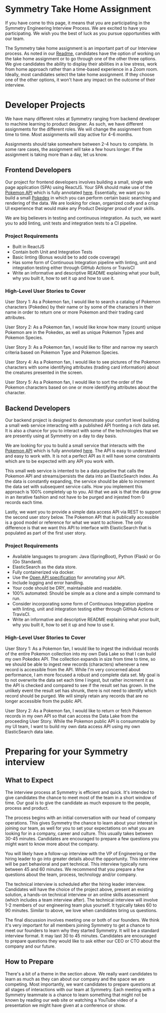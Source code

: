 # Symmetry Take Home Assignment
If you have come to this page, it means that you are participating in the Symmetry Engineering Interview Process. We are excited to have you participating. We wish you the best of luck as you pursue opportunities with our team.

The Symmetry take home assignment is an important part of our Interview process. As noted in our [Readme](README.md), candidates have the option of working on the take home assignment or to go through one of the other three options. We give candidates the ability to display their abilities in a low stress, work from home approach rather than a time-based experience in a Zoom room. Ideally, most candidates select the take home assignment. If they choose one of the other options, it won't have any impact on the outcome of their interview.

# Developer Projects
We have many different roles at Symmetry ranging from backend developer to machine learning to product designer. As such, we have different assignments for the different roles. We will change the assignment from time to time. Most assignments will stay active for 4-6 months.

Assignments should take somewhere between 2-4 hours to complete. In some rare cases, the assignment will take a few hours longer. If the assignment is taking more than a day, let us know.

## Frontend Developers
Our project for frontend developers involves building a small, single web page application (SPA) using ReactJS. Your SPA should make use of the [Pokemon API](https://pokeapi.co/) which is fully annotated [here](https://pokeapi.co/docs/v2). Essentially, we want you to build a small [Pokedex](https://pokemon.fandom.com/wiki/Pok%C3%A9dex) in which you can perform certain basic searching and rendering of the data. We are looking for clean, organized code and a crisp UI experience that would make any Product Designer proud of your skills.

We are big believers in testing and continuous integration. As such, we want you to add linting, unit tests and integration tests to a CI pipeline.  

### Project Requirements
* Built in ReactJS
* Contain both Unit and Integration Tests
* Basic linting (Bonus would be to add code coverage)
* Has some form of Continuous Integration pipeline with linting, unit and integration testing either through GitHub Actions or TravisCI
* Write an informative and descriptive README explaining what your built, why you built it, how to set it up and how to use it.

### High-Level User Stories to Cover
User Story 1: As a Pokemon fan, I would like to search a catalog of Pokemon characters (Pokedex) by their name or by some of the characters in their name in order to return one or more Pokemon and their trading card attributes.

User Story 2: As a Pokemon fan, I would like know how many (count) unique Pokemon are in the Pokedex, as well as unique Pokemon Types and Pokemon Species.

User Story 3: As a Pokemon fan, I would like to filter and narrow my search criteria based on Pokemon Type and Pokemon Species.

User Story 4: As a Pokemon fan, I would like to see pictures of the Pokemon characters with some identifying attributes (trading card information) about the creatures presented in the screen.

User Story 5: As a Pokemon fan, I would like to sort the order of the Pokemon characters based on one or more identifying attributes about the character.

## Backend Developers
Our backend project is designed to demonstrate your comfort level building a small web service interacting with a published API fronting a rich data set. It is also a chance for you to interact with some of the technologies that we are presently using at Symmetry on a day to day basis. 

We are looking for you to build a small service that interacts with the [Pokemon API](https://pokeapi.co/) which is fully annotated [here](https://pokeapi.co/docs/v2). The API is easy to understand and easy to work with. It is not a perfect API as it will have some constraints which are to be expected with any API you work with. 

This small web service is intented to be a data pipeline that calls the Pokemon API and streams/persists the data into an ElasticSearch index. As the data is constantly expanding, the service should be able to increment the data set with subsequent service calls. How you implement this approach is 100% completely up to you. All that we ask is that the data grow in an iterative fashion and not have to be purged and injested from 0 records each time.

Lastly, we want you to provide a simple data access API via REST to support the second user story below. The Pokemon API that is publically accessible is a good model or reference for what we want to achieve. The only difference is that we want this API to interface with ElasticSearch that is populated as part of the first user story.
 

### Project Requirements
* Available languages to program: Java (SpringBoot), Python (Flask) or Go (Go Standard).
* ElasticSearch as the data store.
* Fully containerized via docker.
* Use the [Open API specification](https://spec.openapis.org/oas/v3.1.0) for annotating your API.
* Include logging and error handling.
* Your code should be DRY, maintainable and readable.
* 100% automated: Should be simple as a clone and a simple command to run.
* Consider incorporating some form of Continuous Integration pipeline with linting, unit and integration testing either through GitHub Actions or TravisCI.
* Write an informative and descriptive README explaining what your built, why you built it, how to set it up and how to use it.

### High-Level User Stories to Cover
User Story 1: As a Pokemon fan, I would like to ingest the individual records of the entire Pokemon collection into my own Data Lake so that I can build my own Pokedex API. The collection expands in size from time to time, so we should be able to ingest new records (characters) whenever a new record is accessible from the API. While I'm very concerned about performance, I am more focused a robust and complete data set. My goal is to not overwrite the data set each time I ingest, but rather increment it as the API is checked and compared to see if the result set has grown. In the unlikely event the result set has shrunk, there is not need to identify which record should be purged. We will simply retain any records that are no longer accessible from the public API.

User Story 2: As a Pokemon fan, I would like to return or fetch Pokemon records in my own API so that can access the Data Lake from the proceeding User Story. While the Pokemon public API is consummable by my UI team, I want to build my own data access API using my own ElasticSearch data lake.

# Preparing for your Symmetry interview

## What to Expect
The interview process at Symmetry is efficient and quick. It's intended to give candidates the chance to meet most of the team in a short window of time. Our goal is to give the candidate as much exposure to the people, process and product.

The process begins with an initial conversation with our head of company operations. This gives Symmetry the chance to learn about your interest in joining our team, as well for you to set your expectations on what you are looking for in a company, career and culture. This usually takes between 30-45 minutes. Candidates are encouraged to prepare a few questions you might want to know more about the company.

You will likely have a follow-up interview with the VP of Engineering or the hiring leader to go into greater details about the opportunity. This interview will be part behavioral and part technical. This interview typically runs between 45 and 60 minutes. We recommend that you prepare a few questions about the team, process, technology and/or company.

The technical interview is scheduled after the hiring leader interview. Candidates will have the choice of the project above, present an existing solution, a hands-on technical interview or an online skills assessment (which includes a team interview after). The technical interview will involve 1-2 members of our engineering team plus yourself. It typically takes 60 to 90 minutes. Similar to above, we love when candidates bring us questions.

The final discussion involves meeting one or both of our founders. We think it's very important for all members joining Symmetry to get a chance to meet our founders to learn why they started Symmetry. It will be a standard interview format. It may last 30 to 45 minutes. Candidates are encouraged to prepare questions they would like to ask either our CEO or CTO about the company and our future.  

## How to Prepare
There's a bit of a theme in the section above. We really want candidates to learn as much as they can about our company and the space we are competing. Most importantly, we want candidates to prepare questions at all stages of interactions with our team at Symmetry. Each meeting with a Symmetry teammate is a chance to learn something that might not be known by reading our web site or watching a YouTube video of a presentation we might have given at a conference or show.
